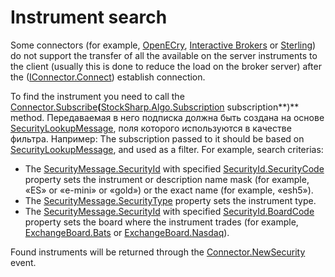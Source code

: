 # Instrument search

Some connectors (for example, [OpenECry](OEC.md), [Interactive Brokers](IB.md) or [Sterling](Sterling.md)) do not support the transfer of all the available on the server instruments to the client (usually this is done to reduce the load on the broker server) after the ([IConnector.Connect](xref:StockSharp.BusinessEntities.IConnector.Connect)) establish connection. 

To find the instrument you need to call the [Connector.Subscribe](xref:StockSharp.Algo.Connector.Subscribe(StockSharp.Algo.Subscription))**(**[StockSharp.Algo.Subscription](xref:StockSharp.Algo.Subscription) subscription**)** method. Передаваемая в него подписка должна быть создана на основе [SecurityLookupMessage](xref:StockSharp.Messages.SecurityLookupMessage), поля которого используются в качестве фильтра. Например: The subscription passed to it should be based on [SecurityLookupMessage](xref:StockSharp.Messages.SecurityLookupMessage), and used as a filter. For example, search criterias: 

- The [SecurityMessage.SecurityId](xref:StockSharp.Messages.SecurityMessage.SecurityId) with specified [SecurityId.SecurityCode](xref:StockSharp.Messages.SecurityId.SecurityCode) property sets the instrument or description name mask (for example, «ES» or «e\-mini» or «gold») or the exact name (for example, «esh5»).
- The [SecurityMessage.SecurityType](xref:StockSharp.Messages.SecurityMessage.SecurityType) property sets the instrument type.
- The [SecurityMessage.SecurityId](xref:StockSharp.Messages.SecurityMessage.SecurityId) with specified [SecurityId.BoardCode](xref:StockSharp.Messages.SecurityId.BoardCode) property sets the board where the instrument trades (for example, [ExchangeBoard.Bats](xref:StockSharp.BusinessEntities.ExchangeBoard.Bats) or [ExchangeBoard.Nasdaq](xref:StockSharp.BusinessEntities.ExchangeBoard.Nasdaq)).

Found instruments will be returned through the [Connector.NewSecurity](xref:StockSharp.Algo.Connector.NewSecurity) event. 
